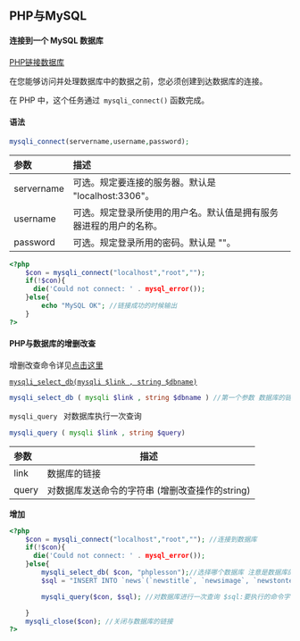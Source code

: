 ## PHP与MySQL

#### 连接到一个 MySQL 数据库

[PHP链接数据库](http://www.w3school.com.cn/php/php_mysql_connect.asp)

在您能够访问并处理数据库中的数据之前，您必须创建到达数据库的连接。

在 PHP 中，这个任务通过` mysqli_connect()` 函数完成。

#### 语法

```php
mysqli_connect(servername,username,password);
```

| 参数       | 描述                                                         |
| :--------- | :----------------------------------------------------------- |
| servername | 可选。规定要连接的服务器。默认是 "localhost:3306"。          |
| username   | 可选。规定登录所使用的用户名。默认值是拥有服务器进程的用户的名称。 |
| password   | 可选。规定登录所用的密码。默认是 ""。                        |

```php
<?php
    $con = mysqli_connect("localhost","root","");
    if(!$con){
      die('Could not connect: ' . mysql_error());
    }else{
        echo "MySQL OK"; //链接成功的时候输出
    }
?>
```



#### PHP与数据库的增删改查 

增删改查命令详见[点击这里](../mysql/phpandmysql.md) 

[`mysqli_select_db(mysqli $link , string $dbname)`](https://www.php.net/manual/en/mysqli.select-db.php) 

```php
mysqli_select_db ( mysqli $link , string $dbname ) //第一个参数 数据库的链接，第二个 数据库表名
```



`mysqli_query ` 对数据库执行一次查询

```php
mysqli_query ( mysqli $link , string $query) 
```

| 参数  | 描述                                            |
| :---- | ----------------------------------------------- |
| link  | 数据库的链接                                    |
| query | 对数据库发送命令的字符串 (增删改查操作的string) |

**增加** 

```php
<?php
    $con = mysqli_connect("localhost","root",""); //连接到数据库
    if(!$con){
      die('Could not connect: ' . mysql_error());
    }else{
        mysqli_select_db( $con, "phplesson");//选择哪个数据库 注意是数据库的名字 不是表名
        $sql = "INSERT INTO `news`(`newstitle`, `newsimage`, `newstontent`, `addtime`) VALUES ( 'title4', 'image4', 'content4', '2019-2-22')";

        mysqli_query($con, $sql); //对数据库进行一次查询 $sql:要执行的命令字符串(增删改查)

    }
    mysqli_close($con); //关闭与数据库的链接
?>
```



